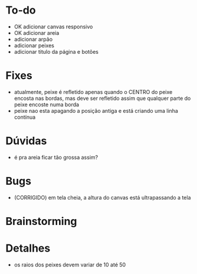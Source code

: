 # To-do
- OK adicionar canvas responsivo
- OK adicionar areia
- adicionar arpão
- adicionar peixes
- adicionar titulo da página e botões

# Fixes
- atualmente, peixe é refletido apenas quando o CENTRO do peixe encosta nas bordas, mas deve ser refletido assim que qualquer parte do peixe encoste numa borda
- peixe nao esta apagando a posição antiga e está criando uma linha contínua

# Dúvidas
- é pra areia ficar tão grossa assim? 

# Bugs
- (CORRIGIDO) em tela cheia, a altura do canvas está ultrapassando a tela

# Brainstorming

# Detalhes
- os raios dos peixes devem variar de 10 até 50

